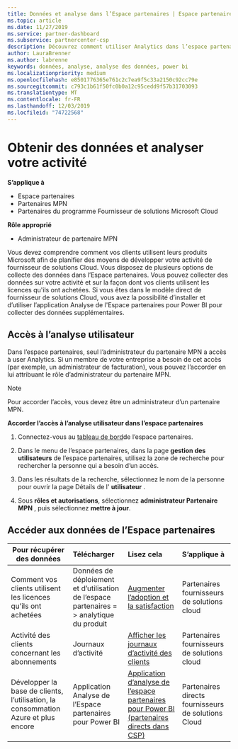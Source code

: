 ```yaml
---
title: Données et analyse dans l’Espace partenaires | Espace partenaires
ms.topic: article
ms.date: 11/27/2019
ms.service: partner-dashboard
ms.subservice: partnercenter-csp
description: Découvrez comment utiliser Analytics dans l’espace partenaires pour mieux comprendre votre activité et comment vos clients utilisent les licences que vous avez achetées.
author: LauraBrenner
ms.author: labrenne
keywords: données, analyse, analyse des données, power bi
ms.localizationpriority: medium
ms.openlocfilehash: e8501776365e761c2c7ea9f5c33a2150c92cc79e
ms.sourcegitcommit: c793c1b61f50fc0b0a12c95cedd9f57b31703093
ms.translationtype: MT
ms.contentlocale: fr-FR
ms.lasthandoff: 12/03/2019
ms.locfileid: "74722568"
---
```

# <a name="get-data-and-analyze-your-business"></a>Obtenir des données et analyser votre activité

**S’applique à**

- Espace partenaires
- Partenaires MPN
- Partenaires du programme Fournisseur de solutions Microsoft Cloud

**Rôle approprié**

- Administrateur de partenaire MPN

Vous devez comprendre comment vos clients utilisent leurs produits Microsoft afin de planifier des moyens de développer votre activité de fournisseur de solutions Cloud. Vous disposez de plusieurs options de collecte des données dans l’Espace partenaires. Vous pouvez collecter des données sur votre activité et sur la façon dont vos clients utilisent les licences qu'ils ont achetées. Si vous êtes dans le modèle direct de fournisseur de solutions Cloud, vous avez la possibilité d’installer et d’utiliser l’application Analyse de l'Espace partenaires pour Power BI pour collecter des données supplémentaires.

## <a name="access-to-user-analytics"></a>Accès à l’analyse utilisateur

Dans l’espace partenaires, seul l’administrateur du partenaire MPN a accès à user Analytics. Si un membre de votre entreprise a besoin de cet accès (par exemple, un administrateur de facturation), vous pouvez l’accorder en lui attribuant le rôle d’administrateur du partenaire MPN.

>[!NOTE] 
>Pour accorder l’accès, vous devez être un administrateur d’un partenaire MPN.

**Accorder l’accès à l’analyse utilisateur dans l’espace partenaires** 

1. Connectez-vous au [tableau de bord](https://partner.microsoft.com/dashboard)de l’espace partenaires.

2. Dans le menu de l’espace partenaires, dans la page **gestion des utilisateurs** de l’espace partenaires, utilisez la zone de recherche pour rechercher la personne qui a besoin d’un accès.
2.  Dans les résultats de la recherche, sélectionnez le nom de la personne pour ouvrir la page Détails de l' **utilisateur** .
3.  Sous **rôles et autorisations**, sélectionnez **administrateur Partenaire MPN** , puis sélectionnez **mettre à jour**.

 
## <a name="access-data-in-partner-center"></a>Accéder aux données de l’Espace partenaires

|**Pour récupérer des données**   |**Télécharger**   |**Lisez cela**   | **S’applique à**    |
|---------------------|:-----------------------|:---------------|:--------------|
|Comment vos clients utilisent les licences qu’ils ont achetées   |Données de déploiement et d’utilisation de l’espace partenaires = > analytique du produit   |[Augmenter l’adoption et la satisfaction](increasing-adoption-and-satisfaction.md)|Partenaires fournisseurs de solutions cloud|
|Activité des clients concernant les abonnements   |Journaux d’activité   |[Afficher les journaux d’activité des clients](activity-logs.md)|Partenaires fournisseurs de solutions cloud   |
|Développer la base de clients, l’utilisation, la consommation Azure et plus encore   |Application Analyse de l’Espace partenaires pour Power BI   |[Application d’analyse de l’espace partenaires pour Power BI (partenaires directs dans CSP)](power-bi-app-for-direct-partners.md)|Partenaires directs fournisseurs de solutions Cloud|






